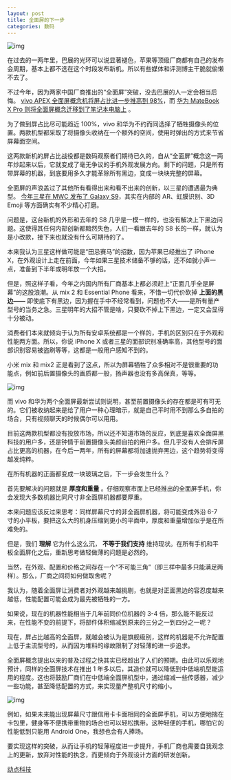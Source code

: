```yaml
---
layout: post
title: 全面屏的下一步
categories: 数码
---
```

![img](http://ww1.sinaimg.cn/large/4b91f9d5gy1fun93mrbqhj20qe0hlh9z.jpg)

在过去的一两年里，巴展的光环可以说显著褪色，苹果等顶级厂商都有自己的发布会周期，基本上都不选在这个时段发布新机。所以有些媒体和评测博主干脆就偷懒不去了。

不过今年，因为两家中国厂商推出的“全面屏”突破，没去巴展的人一定会相当后悔。 [vivo APEX 全面屏概念机将屏占比进一步推高到 98%](https://cn.technode.com/post/2018-02-26/vivo-apex/)，而 [华为 MateBook X Pro 则将全面屏概念迁移到了笔记本电脑上](https://cn.technode.com/post/2018-02-26/samsung-galaxy-s9-nokia-8110-matebook-mwc-2018/) 。

为了做到屏占比尽可能趋近 100%，vivo 和华为不约而同选择了牺牲摄像头的位置。两款机型都采取了将摄像头收纳在一个额外的空间，使用时弹出的方式来节省屏幕面空间。

这两款新机的屏占比战役都是数码观察者们期待已久的，自从“全面屏”概念这一两年炒起来以后，它就变成了毫无争议的手机外观发展方向。剩下的问题，只是所有带屏幕的机器，到底要用多久才能革除所有黑边，变成一块块完整的屏幕。

全面屏的声浪盖过了其他所有看得出来和看不出来的创新，以三星的遭遇最为典型。 [今年三星在 MWC 发布了 Galaxy S9](https://cn.technode.com/post/2018-02-26/samsung-galaxy-s9-3/)，其实在内部的 AR、虹膜识别、3D Emoji 等方面确实有不少精心打磨。

问题是，这台新机的外形和去年的 S8 几乎是一模一样的，也没有解决上下黑边问题。这使得其任何内部创新都黯然失色，人们一看跟去年的 S8 长的一样，就认为是小改款，接下来也就没有什么可期待的了。

本来我认为三星这样做可能是“田忌赛马”的招数，因为苹果已经推出了 iPhone X，在外观设计上走在前面，今年如果三星技术储备不够的话，还不如就小声一点，准备到下半年或明年放一个大招。

但是，照这样子看，今年之内国内所有厂商基本上都必须赶上“正面几乎全是屏幕”的这股浪潮。从 mix 2 和 Essential Phone 看来，不惜一切代价砍掉 **上面的黑边——** 即使底下有黑边，因为握在手中不经常看到，问题也不大——是所有量产型号的当务之急。三星明年的大招不管是啥，只要砍不掉上下黑边，一定又会显得十分被动。

消费者们本来就倾向于认为所有安卓系统都是一个样的，手机的区别只在于外观和性能两方面。所以，你说 iPhone X 或者三星的面部识别准确率高，其他型号的面部识别容易被盗刷等等，这都是一般用户感知不到的。

小米 mix 和 mix2 正是看到了这点，所以为屏幕牺牲了众多相对不是很重要的功能点，例如前后置摄像头的画质都一般，扬声器也没有多高保真，等等。

![img](http://ww1.sinaimg.cn/large/4b91f9d5gy1fun93cyqodj20mi0gvql1.jpg)

而 vivo 和华为两个全面屏最新尝试则说明，甚至前置摄像头的存在都是可有可无的。它们被收纳起来是给了用户一种心理暗示，就是自己平时用不到那么多自拍的场合，只有视频聊天的时候偶尔可以用用。

目前这两款机型都没有投放市场，所以还不知道市场的反应，到底是喜欢全面屏黑科技的用户多，还是钟情于前置摄像头美颜自拍的用户多。但几乎没有人会排斥屏占比更高的机器，在今后一两年，所有的屏幕都将加速抛弃黑边，这个趋势将变得越发纯粹。

在所有机器的正面都变成一块玻璃之后，下一步会发生什么？

首先要解决的问题就是 **厚度和重量** 。仔细观察市面上已经推出的全面屏手机，你会发现大多数机器比同尺寸非全面屏机器都要厚重。

本来问题应该反过来思考：同样屏幕尺寸的非全面屏机器，将可能变成外沿 6-7 寸的小平板，要把这么大的机身压缩到更小的平面中，厚度和重量增加似乎是在所难免的。

但是，我们 **理解** 它为什么这么沉， **不等于我们支持** 维持现状。在所有手机和平板全面屏化之后，重新思考做轻做薄的问题是必然的。

当然，在外观、配置和价格之间存在一个“不可能三角”（即三样中最多只能满足两样）。那么，厂商之间将如何做取舍呢？

我认为，随着全面屏让消费者对外观越来越挑剔，也就是对正面黑边的容忍度越来越低，性能配置可能会成为最先被牺牲的一方。

如果说，现在的机器性能相当于几年前同价位机器的 3-4 倍，那么能不能反过来，在性能不变的前提下，将部件体积缩减到原来的三分之一到四分之一呢？

现在，屏占比越高的全面屏，就越会被认为是旗舰级别，这样的机器是不允许配置上低于主流型号的，从而因为堆料的缘故限制了对轻薄的进一步追求。

全面屏概念提出以来的普及过程之快其实已经超出了人们的预期。由此可以乐观地预计，同样的全面屏技术在推出 1 年多以后，其造价就可以降低到中低端机型能运用的程度。这也将鼓励厂商们在中低端全面屏机型中，通过缩减一些传感器，减少一些功能，甚至降低配置的方式，来实现量产整机尺寸的缩小。

![img](http://ww1.sinaimg.cn/large/4b91f9d5gy1fun932o620j20lc0bhqas.jpg)

例如，如果未来能出现屏幕尺寸跟信用卡卡面相同的全面屏手机，可以方便地揣在卡包里，健身等不便携带重物的场合也可以轻松携带。这种轻便的手机，哪怕它的性能低到只能用 Android One，我想也会有人捧场。

要实现这样的突破，从而让手机的轻薄程度进一步提升，手机厂商也需要自我观念上的更新，放弃对性能的执念，而更倾向于外观设计方面的研发创新。

[动点科技](https://cn.technode.com/post/2018-02-27/no-bezels-at-all/)